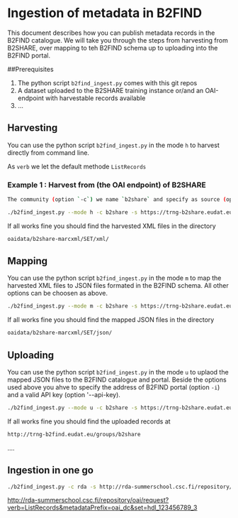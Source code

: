 # Ingestion of metadata in B2FIND
This document describes how you can publish metadata records in the B2FIND catalogue.
We will take you through the steps from harvesting from B2SHARE, over mapping to teh B2FIND schema up to uploading into the B2FIND portal.

##Prerequisites
1. The python script `b2find_ingest.py` comes with this git repos 
2. A dataset uploaded to the B2SHARE training instance or/and an OAI-endpoint with harvestable records available
3. ...

## Harvesting

You can use the python script `b2find_ingest.py` in the mode `h` to harvest directly from command line.

As `verb` we let the default methode `ListRecords` 

### Example 1 : Harvest from (the OAI endpoint) of B2SHARE

```sh
The community (option `-c`) we name `b2share` and specify as source (option `-s`) the OAI provider URL of the B2SHARE training instance. As metadata format (option `--mdprefix`) we take the `marcxml`, the metadata format used preferably by B2SHARE to exchange metadata.  

./b2find_ingest.py --mode h -c b2share -s https://trng-b2share.eudat.eu/api/oai2d --mdprefix marcxml

```

If all works fine you should find the harvested XML files in the directory

```sh
oaidata/b2share-marcxml/SET/xml/
```
 
## Mapping

You can use the python script `b2find_ingest.py` in the mode `m` to map the harvested XML files to JSON files formated in the B2FIND schema. All other options can be choosen as above.


```sh
./b2find_ingest.py --mode m -c b2share -s https://trng-b2share.eudat.eu/api/oai2d --mdprefix marcxml

```

If all works fine you should find the mapped JSON files in the directory

```sh
oaidata/b2share-marcxml/SET/json/
```
 
## Uploading

You can use the python script `b2find_ingest.py` in the mode `u` to uplaod the mapped JSON files to the B2FIND catalogue and portal. Beside the options used above you ahve to specify the address of B2FIND portal (option `-i`) and a valid API key (option '--api-key). 


```sh
./b2find_ingest.py --mode u -c b2share -s https://trng-b2share.eudat.eu/api/oai2d --mdprefix marcxml -i trng-b2find.dkrz.de --auth <API-KEY>
```

If all works fine you should find the uploaded records at

```sh
http://trng-b2find.eudat.eu/groups/b2share
```

.... 

## Ingestion in one go


```sh
./b2find_ingest.py -c rda -s http://rda-summerschool.csc.fi/repository/oai --mdprefix oai_dc -i trng-b2find.dkrz.de --auth <API-KEY>
```



http://rda-summerschool.csc.fi/repository/oai/request?verb=ListRecords&metadataPrefix=oai_dc&set=hdl_123456789_3